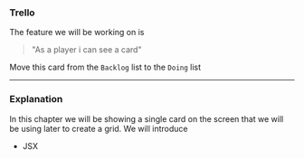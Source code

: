 ### Trello

The feature we will be working on is

> "As a player i can see a card"

Move this card from the `Backlog` list to the `Doing` list

---

### Explanation

In this chapter we will be showing a single card on the screen that we will be using later to create a grid.
We will introduce

- JSX
